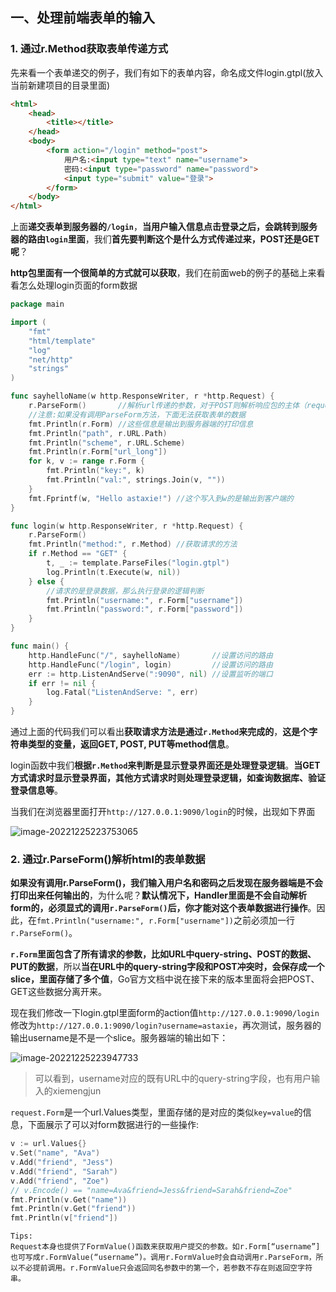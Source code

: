 ## 一、处理前端表单的输入

### 1. 通过r.Method获取表单传递方式

先来看一个表单递交的例子，我们有如下的表单内容，命名成文件login.gtpl(放入当前新建项目的目录里面)

```html
<html>
    <head>
        <title></title>
    </head>
    <body>
        <form action="/login" method="post">
            用户名:<input type="text" name="username">
            密码:<input type="password" name="password">
            <input type="submit" value="登录">
        </form>
    </body>
</html>
```

上面**递交表单到服务器的`/login`**，**当用户输入信息点击登录之后，会跳转到服务器的路由`login`里面**，我们**首先要判断这个是什么方式传递过来，POST还是GET呢**？

**http包里面有一个很简单的方式就可以获取**，我们在前面web的例子的基础上来看看怎么处理login页面的form数据

```go
package main

import (
    "fmt"
    "html/template"
    "log"
    "net/http"
    "strings"
)

func sayhelloName(w http.ResponseWriter, r *http.Request) {
    r.ParseForm()       //解析url传递的参数，对于POST则解析响应包的主体（request body）
    //注意:如果没有调用ParseForm方法，下面无法获取表单的数据
    fmt.Println(r.Form) //这些信息是输出到服务器端的打印信息
    fmt.Println("path", r.URL.Path)
    fmt.Println("scheme", r.URL.Scheme)
    fmt.Println(r.Form["url_long"])
    for k, v := range r.Form {
        fmt.Println("key:", k)
        fmt.Println("val:", strings.Join(v, ""))
    }
    fmt.Fprintf(w, "Hello astaxie!") //这个写入到w的是输出到客户端的
}

func login(w http.ResponseWriter, r *http.Request) {
    r.ParseForm()
    fmt.Println("method:", r.Method) //获取请求的方法
    if r.Method == "GET" {
        t, _ := template.ParseFiles("login.gtpl")
        log.Println(t.Execute(w, nil))
    } else {
        //请求的是登录数据，那么执行登录的逻辑判断
        fmt.Println("username:", r.Form["username"])
        fmt.Println("password:", r.Form["password"])
    }
}

func main() {
    http.HandleFunc("/", sayhelloName)       //设置访问的路由
    http.HandleFunc("/login", login)         //设置访问的路由
    err := http.ListenAndServe(":9090", nil) //设置监听的端口
    if err != nil {
        log.Fatal("ListenAndServe: ", err)
    }
}
```

通过上面的代码我们可以看出**获取请求方法是通过`r.Method`来完成的**，**这是个字符串类型的变量，返回GET, POST, PUT等method信息**。

login函数中我们**根据`r.Method`来判断是显示登录界面还是处理登录逻辑**。**当GET方式请求时显示登录界面，其他方式请求时则处理登录逻辑，如查询数据库、验证登录信息等**。

当我们在浏览器里面打开`http://127.0.0.1:9090/login`的时候，出现如下界面

![image-20221225223753065](C:\Users\DELL\AppData\Roaming\Typora\typora-user-images\image-20221225223753065.png)

### 2. 通过r.ParseForm()解析html的表单数据

**如果没有调用r.ParseForm()，我们输入用户名和密码之后发现在服务器端是不会打印出来任何输出的**，为什么呢？**默认情况下，Handler里面是不会自动解析form的，必须显式的调用`r.ParseForm()`后，你才能对这个表单数据进行操作**。因此，在`fmt.Println("username:", r.Form["username"])`之前必须加一行`r.ParseForm()`。

**`r.Form`里面包含了所有请求的参数，比如URL中query-string、POST的数据、PUT的数据**，所以**当在URL中的query-string字段和POST冲突时，会保存成一个slice，里面存储了多个值**，Go官方文档中说在接下来的版本里面将会把POST、GET这些数据分离开来。

现在我们修改一下login.gtpl里面form的action值`http://127.0.0.1:9090/login`修改为`http://127.0.0.1:9090/login?username=astaxie`，再次测试，服务器的输出username是不是一个slice。服务器端的输出如下：

![image-20221225223947733](C:\Users\DELL\AppData\Roaming\Typora\typora-user-images\image-20221225223947733.png)

> 可以看到，username对应的既有URL中的query-string字段，也有用户输入的xiemengjun

`request.Form`是一个url.Values类型，里面存储的是对应的类似`key=value`的信息，下面展示了可以对form数据进行的一些操作:

```go
v := url.Values{}
v.Set("name", "Ava")
v.Add("friend", "Jess")
v.Add("friend", "Sarah")
v.Add("friend", "Zoe")
// v.Encode() == "name=Ava&friend=Jess&friend=Sarah&friend=Zoe"
fmt.Println(v.Get("name"))
fmt.Println(v.Get("friend"))
fmt.Println(v["friend"])
```

```
Tips:
Request本身也提供了FormValue()函数来获取用户提交的参数。如r.Form[“username”]也可写成r.FormValue(“username”)。调用r.FormValue时会自动调用r.ParseForm，所以不必提前调用。r.FormValue只会返回同名参数中的第一个，若参数不存在则返回空字符串。
```

